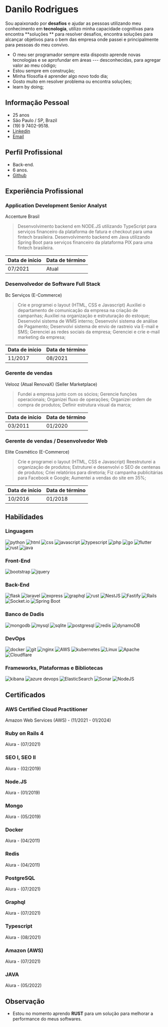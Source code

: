 # Danilo Rodrigues

Sou apaixonado por **desafios** e ajudar as pessoas utilizando meu conhecimento em  **tecnologia**, utilizo minha capacidade cognitivas para encontra  **soluções ** para resolver desafios, encontra soluções para alcançar objetivos para o bem das empresa onde passei e principalmente para pessoas do meu convivo.  
  
- O meu ser programador sempre esta disposto aprende novas tecnologias e se aprofundar em áreas --- desconhecidas, para agregar valor ao meu código;  
- Estou sempre em construção;  
- Minha filosofia é aprender algo novo todo dia;
- Gosto muito em resolver problema ou encontra soluções;
- learn by doing;

## Informação Pessoal

-  25 anos
- São Paulo / SP, Brazil
- (19) 9 7402-9518.
- [Linkedin](https://www.linkedin.com/in/danil0ws/)
- [Email](mailto:https://github.com/Danil0ws)


## Perfil Profissional
- Back-end.
- 6 anos.
- [Github](https://www.github.com/danil0ws)

## Experiência Profissional 

### Application Development Senior Analyst
Accenture Brasil
>Desenvolvimento backend em NODE.JS utilizando TypeScript para serviços financeiro da plataforma de fatura e checkout para uma fintech brasileira.
Desenvolvimento backend em Java utilizando Spring Boot para serviços financeiro da plataforma PIX para uma fintech brasileira.

|Data de início |Data de término|
|-------------------------------|-----------------------------|
|07/2021       |Atual        |

### Desenvolvedor de Software Full Stack
Bc Serviços (E-Commerce)
>Crie e programei o layout (HTML, CSS e Javascript)
Auxiliei o departamento de comunicação da empresa na criação de campanhas;
Auxiliei na organização e estruturação do estoque;
Desenvolvi sistema de WMS interno;
Desenvolvi sistema de análise de Pagamento;
Desenvolvi sistema de envio de rastreio via E-mail e SMS;
Gerenciei as redes sociais da empresa;
Gerenciei e crie e-mail marketing da empresa;

|Data de início |Data de término|
|-------------------------------|-----------------------------|
|11/2017       |08/2021         |

### Gerente de vendas
Velooz (Atual RenovaX) (Seller Marketplace)
>Fundei a empresa junto com os sócios;
Gerencie funções operacionais;
Organizei fluxo de operações; 
Organizei ordem de compra de produtos;
Definir estrutura visual da marca;

|Data de início |Data de término|
|-------------------------------|-----------------------------|
|03/2011       |01/2020         |

### Gerente de vendas / Desenvolvedor Web
Elite Cosmético (E-Commerce)
>Crie e programei o layout (HTML, CSS e Javascript)
Reestruturei a organização de produtos;
Estruturei e desenvolvi o SEO de centenas de produtos;
Criei relatórios para diretoria;
Fiz campanha publicitárias para Facebook e Google;
Aumentei a vendas do site em 35%;

|Data de início |Data de término|
|-------------------------------|-----------------------------|
|10/2016       |01/2018         |

## Habilidades

### Linguagem
![python](https://img.shields.io/badge/Python-3776AB?style=for-the-badge&logo=python&logoColor=white)
![html](https://img.shields.io/badge/HTML5-E34F26?style=for-the-badge&logo=html5&logoColor=white)
![css](https://img.shields.io/badge/CSS3-1572B6?style=for-the-badge&logo=css3&logoColor=white)
![javascript](https://img.shields.io/badge/JavaScript-323330?style=for-the-badge&logo=javascript&logoColor=F7DF1E)
![typescript](https://img.shields.io/badge/TypeScript-3178C6?style=for-the-badge&logo=typescript&logoColor=white)
![php](https://img.shields.io/badge/PHP-8892BF?style=for-the-badge&logo=php&logoColor=white)
![go](https://img.shields.io/badge/go-1f425f?style=for-the-badge&logo=go&logoColor=white)
![flutter](https://img.shields.io/badge/flutter-2372a3?style=for-the-badge&logo=flutter&logoColor=white)
![rust](https://img.shields.io/badge/Rust-000000?style=for-the-badge&logo=rust&logoColor=whitee)
![java](https://img.shields.io/badge/Java-ED8B00?style=for-the-badge&logo=java&logoColor=white)


### Front-End

![bootstrap](https://img.shields.io/badge/Bootstrap-563D7C?style=for-the-badge&logo=bootstrap&logoColor=white)
![jquery](https://img.shields.io/badge/jQuery-0769AD?style=for-the-badge&logo=jquery&logoColor=white)

### Back-End
![flask](https://img.shields.io/badge/Flask-000000?style=for-the-badge&logo=flask&logoColor=white)
![laravel](https://img.shields.io/badge/Laravel-FF2D20?style=for-the-badge&logo=laravel&logoColor=white)
![express](https://img.shields.io/badge/Express.js-000000?style=for-the-badge&logo=express&logoColor=white)
![graphql](https://img.shields.io/badge/Graphql-e535ab?style=for-the-badge&logo=graphql&logoColor=white)
![rust](https://img.shields.io/badge/Rust-000000?style=for-the-badge&logo=rust&logoColor=whitee)
![NestJS](https://img.shields.io/badge/nestjs-%23E0234E.svg?style=for-the-badge&logo=nestjs&logoColor=white)
![Fastify](https://img.shields.io/badge/fastify-%23000000.svg?style=for-the-badge&logo=fastify&logoColor=white)
![Rails](https://img.shields.io/badge/rails-%23CC0000.svg?style=for-the-badge&logo=ruby-on-rails&logoColor=white)
![Socket.io](https://img.shields.io/badge/Socket.io-black?style=for-the-badge&logo=socket.io&badgeColor=010101)
![Spring Boot](https://img.shields.io/badge/Spring-6DB33F?style=for-the-badge&logo=spring&logoColor=white)

### Banco de Dadis
![mongodb](https://img.shields.io/badge/MongoDB-47A248?style=for-the-badge&logo=mongodb&logoColor=white)
![mysql](https://img.shields.io/badge/MySQL-00000F?style=for-the-badge&logo=mysql&logoColor=white)
![sqlite](https://img.shields.io/badge/SQLite-07405E?style=for-the-badge&logo=sqlite&logoColor=white)
![postgresql](https://img.shields.io/badge/PostgreSQL-336791?style=for-the-badge&logo=postgresql&logoColor=white)
![redis](https://img.shields.io/badge/Redis-DD0031?style=for-the-badge&logo=redis&logoColor=white)
![dynamoDB](https://img.shields.io/badge/Amazon%20DynamoDB-4053D6?style=for-the-badge&logo=Amazon%20DynamoDB&logoColor=white)

### DevOps
![docker](https://img.shields.io/badge/Docker-2CA5E0?style=for-the-badge&logo=docker&logoColor=white)
![git](https://img.shields.io/badge/Git-F05032?style=for-the-badge&logo=git&logoColor=white)
![nginx](https://img.shields.io/badge/Nginx-009639?style=for-the-badge&logo=nginx&logoColor=white)
![AWS](https://img.shields.io/badge/AWS-%23FF9900.svg?style=for-the-badge&logo=amazon-aws&logoColor=white)
![kubernetes](https://img.shields.io/badge/kubernetes-326ce5.svg?&style=for-the-badge&logo=kubernetes&logoColor=white)
![Linux](https://img.shields.io/badge/Linux-FCC624?style=for-the-badge&logo=linux&logoColor=black)
![Apache](https://img.shields.io/badge/apache-%23D42029.svg?style=for-the-badge&logo=apache&logoColor=white)
![Cloudflare](https://img.shields.io/badge/Cloudflare-F38020?style=for-the-badge&logo=Cloudflare&logoColor=white)

### Frameworks, Plataformas e Bibliotecas
![kibana](https://img.shields.io/badge/Kibana-005571?style=for-the-badge&logo=Kibana&logoColor=white)
![azure devops](https://img.shields.io/badge/Azure_DevOps-0078D7?style=for-the-badge&logo=azure-devops&logoColor=white)
![ElasticSearch](https://img.shields.io/badge/-ElasticSearch-005571?style=for-the-badge&logo=elasticsearch)
![Sonar](https://img.shields.io/badge/Sonar%20cloud-F3702A?style=for-the-badge&logo=sonarcloud&logoColor=white)
![NodeJS](https://img.shields.io/badge/node.js-6DA55F?style=for-the-badge&logo=node.js&logoColor=white)

## Certificados

### AWS Certified Cloud Practitioner
Amazon Web Services (AWS) - (11/2021 - 01/2024)

### Ruby on Rails 4
Alura - (07/2021)

### SEO I, SEO II
Alura - (02/2019)

### Node.JS
Alura - (01/2019)

### Mongo 
Alura - (05/2019)

### Docker
Alura - (04/2011)

### Redis
Alura - (04/2011)

### PostgreSQL
Alura - (07/2021)

### Graphql
Alura - (07/2021)

### Typescript
Alura - (08/2021)

### Amazon (AWS)
Alura - (07/2021)

### JAVA
Alura - (05/2022)

## Observação
- Estou no momento aprendo **RUST** para um solução para melhorar a performance do meus softwares.
